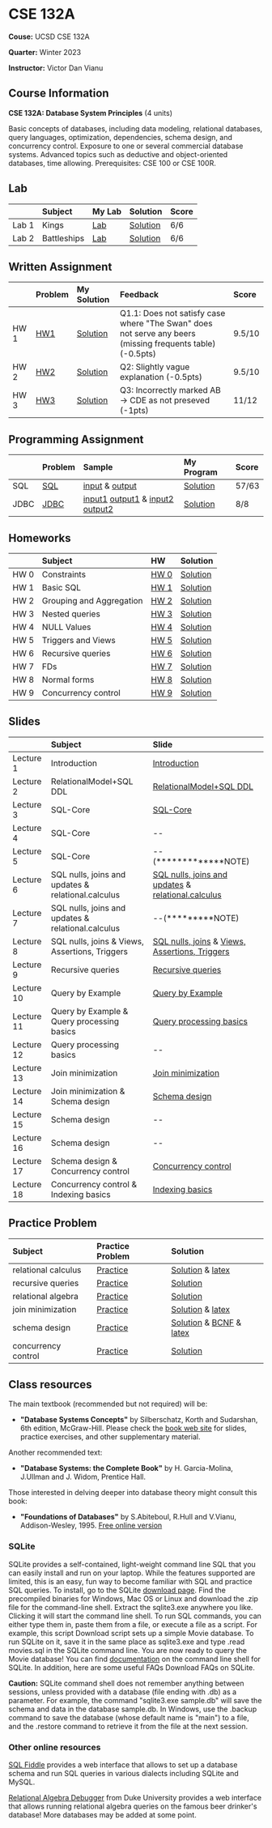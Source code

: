# CSE 132A

**Couse:** UCSD CSE 132A

**Quarter:** Winter 2023

**Instructor:** Victor Dan Vianu

## Course Information

**CSE 132A: Database System Principles** (4 units)


Basic concepts of databases, including data modeling, relational databases, query languages, optimization, dependencies, schema design, and concurrency control. Exposure to one or several commercial database systems. Advanced topics such as deductive and object-oriented databases, time allowing. Prerequisites: CSE 100 or CSE 100R.

## Lab
|       |Subject    |My Lab   |Solution   |Score  |
|:------|:----------|:-------------|:------|:------|
|Lab 1 |Kings |[Lab](./Lab/Lab1/Lab1.md)    |[Solution](./Lab/Lab1/Lab1.Kings.pdf)   |6/6    |
|Lab 2 |Battleships |[Lab](./Lab/Lab2/Lab2.md)  |[Solution](./Lab/Lab2/Lab2.Battleships.pdf)   |6/6    |

## Written Assignment
|       |Problem    |My Solution   |Feedback    |Score  |
|:------|:----------|:-------------|:-----------|:------|
|HW 1 |[HW1](./WrittenAss/HW1/w23homework1.pdf) |[Solution](./WrittenAss/HW1/Written%20HW%201.pdf) |Q1.1: Does not satisfy case where "The Swan" does not serve any beers (missing frequents table) (-0.5pts)    |9.5/10    |
|HW 2 |[HW2](./WrittenAss/HW2/w23homework2-1.pdf) |[Solution](./WrittenAss/HW2/w23homework2.pdf) |Q2: Slightly vague explanation (-0.5pts)    |9.5/10    |
|HW 3 |[HW3](./WrittenAss/HW3/w23homework3-1.pdf) |[Solution](./WrittenAss/HW3/Homework%203.pdf)    |Q3: Incorrectly marked AB -> CDE as not preseved (-1pts)   |11/12  |

## Programming Assignment
|       |Problem    |Sample   |My Program   |Score  |
|:------|:----------|:--------|:------------|:------|
|SQL    |[SQL](./SQL_PA/sql.pdf) |[input](./SQL_PA/input-v1.sql) & [output](./SQL_PA/output-1.txt)    |[Solution](./SQL_PA/SQL) |57/63    |
|JDBC   |[JDBC](./JDBC_PA/PA2-1.pdf)    |[input1](./JDBC_PA/jdbcinput1.sql) [output1](./JDBC_PA/result1.sql) & [input2](./JDBC_PA/jdbcinput2.sql) [output2](./JDBC_PA/result2.sql)  |[Solution](./JDBC_PA/PA2.java) |8/8    |

## Homeworks
|       |Subject    |HW   |Solution |
|:------|:----------|:-------------|:-------|
|HW 0 |Constraints |[HW 0](./HW/HW0/HW0.md) |[Solution](./HW/HW0/HW0.pdf)   |
|HW 1 |Basic SQL     |[HW 1](./HW/HW1/HW1.md)    |[Solution](./HW/HW1/HW1.pdf)   |
|HW 2 |Grouping and Aggregation     |[HW 2](./HW/HW2/HW2.md)    |[Solution](./HW/HW2/HW2.pdf)   |
|HW 3 |Nested queries     |[HW 3](./HW/HW3/HW3.md)    |[Solution](./HW/HW3/HW3.pdf)   |
|HW 4 |NULL Values     |[HW 4](./HW/HW4/HW4.md)    |[Solution](./HW/HW4/HW4.pdf)   |
|HW 5 |Triggers and Views     |[HW 5](./HW/HW5/HW5.md)    |[Solution](./HW/HW5/HW5.pdf)   |
|HW 6 |Recursive queries     |[HW 6](./HW/HW6/HW6.md)    |[Solution](./HW/HW6/HW6.pdf)   |
|HW 7 |FDs     |[HW 7](./HW/HW7/HW7.md)    |[Solution](./HW/HW7/HW7.pdf)   |
|HW 8 |Normal forms     |[HW 8](./HW/HW8/HW8.md)    |[Solution](./HW/HW8/HW8.pdf)   |
|HW 9 |Concurrency control	     |[HW 9](./HW/HW9/HW9.md)    |[Solution](./HW/HW9/HW9.pdf)   |

## Slides
|       |Subject    |Slide   |
|:------|:----------|:-------------|
|Lecture 1 |Introduction |[Introduction](./slides/introduction.pdf)  |
|Lecture 2 |RelationalModel+SQL DDL |[RelationalModel+SQL DDL](./slides/RelationalModel%2BSQL%20DDL.pdf)  |
|Lecture 3 |SQL-Core |[SQL-Core](./slides/SQL-Core.pdf)  |
|Lecture 4 |SQL-Core |--  |
|Lecture 5 |SQL-Core |--(*************NOTE)  |
|Lecture 6 |SQL nulls, joins and updates & relational.calculus |[SQL nulls, joins and updates](./slides/SQL%20nulls%2C%20joins%20and%20updates.pdf) & [relational.calculus](./slides/relational.calculus.pdf)  |
|Lecture 7 |SQL nulls, joins and updates & relational.calculus |--(*********NOTE)  |
|Lecture 8 |SQL nulls, joins & Views, Assertions, Triggers |[SQL nulls, joins](./slides/SQL%20nulls%20and%20joins.pdf) & [Views, Assertions, Triggers](./slides/SQL-Views.Assertions.Triggers.pdf)  |
|Lecture 9 |Recursive queries |[Recursive queries](./slides/Recursive%20queries.pdf)  |
|Lecture 10 |Query by Example |[Query by Example](./slides/QBE.pdf)  |
|Lecture 11 |Query by Example & Query processing basics |[Query processing basics](./slides/Query%20processing%20basics.pdf)  |
|Lecture 12 |Query processing basics |--  |
|Lecture 13 |Join minimization |[Join minimization](./slides/Join%20minimization.pdf)  |
|Lecture 14 |Join minimization & Schema design |[Schema design](./slides/Schema%20design.pdf)  |
|Lecture 15 |Schema design |--  |
|Lecture 16 |Schema design |--  |
|Lecture 17 |Schema design & Concurrency control |[Concurrency control](./slides/Concurrency%20control.pdf)  |
|Lecture 18 |Concurrency control & Indexing basics |[Indexing basics](./slides/Indexing%20basics.pdf)  |



## Practice Problem
|Subject    |Practice Problem    |Solution   |
|:------|:----------|:-------------|
|relational calculus    |[Practice](./PracticeHW/practice.relational.calculus.pdf)  |[Solution](./PracticeHW/Solutions.practice.problems.on.relational.calculus.pdf) & [latex](./PracticeHW/Solutions.practice.problems.on.relational.calculus.txt) |
|recursive queries  |[Practice](./PracticeHW/Practice%20problems%20on%20recursion.pdf)  |[Solution](./PracticeHW/Practice%20problems%20on%20recursion.pdf)  |
|relational algebra |[Practice](./PracticeHW/Practice%20problems%20on%20algebra.pdf)    |[Solution](./PracticeHW/Solutions.pdf) |
|join minimization  |[Practice](./PracticeHW/join.minimization.practice.pdf)    |[Solution](./PracticeHW/join.minimization.practice.pdf) & [latex](./PracticeHW/join.minimization.practice.tex) |
|schema design  |[Practice](./PracticeHW/Practice%20problems%20on%20schema%20design.pdf)    |[Solution](./PracticeHW/soldesign.pdf) & [BCNF](./PracticeHW/bcnf.practice.pdf) & [latex](./PracticeHW/latex-design.tex)   |
|concurrency control    |[Practice](./PracticeHW/concurrency.practice.pdf)  |[Solution](./PracticeHW/concurrency.practice.pdf)  |

## Class resources
The main textbook (recommended but not required) will be:

- **"Database Systems Concepts"** by Silberschatz, Korth and Sudarshan, 6th edition, McGraw-Hill. Please check the [book web site](https://www.db-book.com/) for slides, practice exercises, and other supplementary material.

Another recommended text:

- **"Database Systems: the Complete Book"** by H. Garcia-Molina, J.Ullman and J. Widom, Prentice Hall.

Those interested in delving deeper into database theory might consult this book:

- **"Foundations of Databases"** by S.Abiteboul, R.Hull and V.Vianu, Addison-Wesley, 1995. [Free online version](http://webdam.inria.fr/Alice/)

### SQLite

SQLite provides a self-contained, light-weight command line SQL that you can easily install and run on your laptop. While the features supported are limited, this is an easy, fun way to become familiar with SQL and practice SQL queries. To install, go to the SQLite [download page](https://www.sqlite.org/download.html). Find the precompiled binaries for Windows, Mac OS or Linux and download the .zip file for the command-line shell. Extract the sqlite3.exe anywhere you like. Clicking it will start the command line shell. To run SQL commands, you can either type them in, paste them from a file, or execute a file as a script. For example, this script Download script sets up a simple Movie database. To run SQLite on it, save it in the same place as sqlite3.exe and type .read movies.sql in the SQLite command line. You are now ready to query the Movie database! You can find [documentation](https://www.sqlite.org/cli.html) on the command line shell for SQLite. In addition, here are some useful FAQs Download FAQs on SQLite.

**Caution:** SQLite command shell does not remember anything between sessions, unless provided with a database (file ending with .db) as a parameter. For example, the command "sqlite3.exe sample.db" will save the schema and data in the database sample.db. In Windows, use the .backup command to save the database (whose default name is "main") to a file, and the .restore command to retrieve it from the file at the next session.

 

### Other online resources
[SQL Fiddle](http://www.sqlfiddle.com/) provides a web interface that allows to set up a database schema and run SQL queries in various dialects including SQLite and MySQL.

[Relational Algebra Debugger](http://hnrq.cs.duke.edu/ratest/) from Duke University provides a web interface that allows running relational algebra queries on the famous beer drinker's database! More databases may be added at some point.